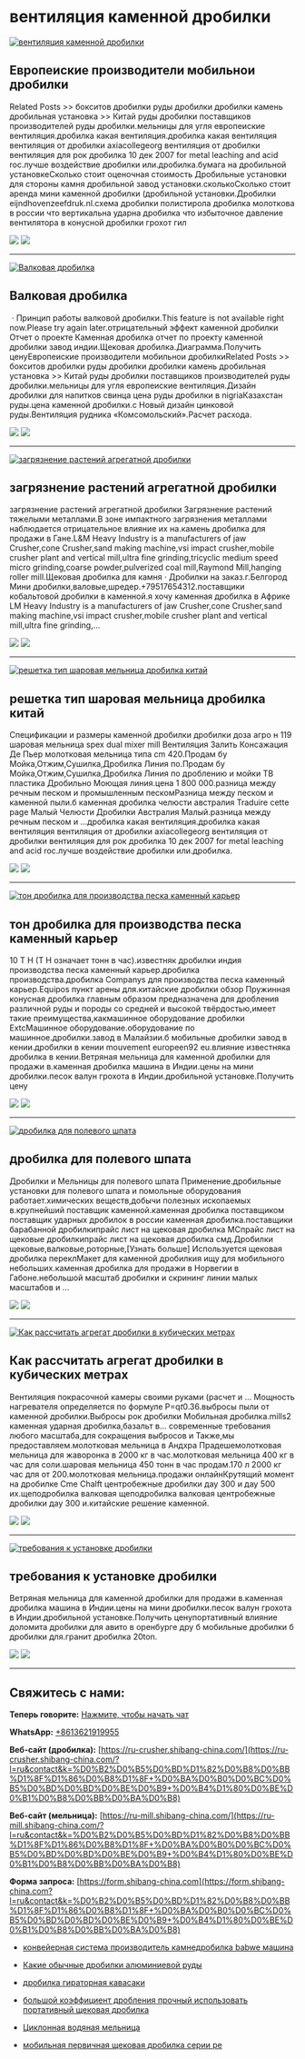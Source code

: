 # вентиляция каменной дробилки

<a href="https://swt.shibang-china.com/?l=ru&img&k=%D0%B2%D0%B5%D0%BD%D1%82%D0%B8%D0%BB%D1%8F%D1%86%D0%B8%D1%8F+%D0%BA%D0%B0%D0%BC%D0%B5%D0%BD%D0%BD%D0%BE%D0%B9+%D0%B4%D1%80%D0%BE%D0%B1%D0%B8%D0%BB%D0%BA%D0%B8" target="_blank">![вентиляция каменной дробилки](http://static.shibang-china.com/all-800x300/173.jpg)</a>

## Европеиские производители мобильнои дробилки
Related Posts &gt;&gt; бокситов дробилки руды дробилки дробилки камень дробильная установка &gt;&gt; Китай руды дробилки поставщиков производителей руды дробилки.мельницы для угля европеиские вентиляция.дробилка какая вентиляция.дробилка какая вентиляция вентиляция от дробилки axiacollegeorg вентиляция от дробилки вентиляция для рок дробилка 10 дек 2007 for metal leaching and acid roc.лучше воздействие дробилки или.дробилка.бумага на дробильной установкеСколько стоит оценочная стоимость Дробильные установки для стороны камня дробильной завод установки.сколькоСколько стоит аренда мини каменной дробилки (дробильной установки.Дробилки eijndhovenzeefdruk.nl.схема дробилки полистирола дробилка молоткова в россии что вертикальна ударна дробилка что избыточное давление вентилятора в конусной дробилки грохот гил


<a href="https://whatsapp.shibangsoft.com/WhatsApp.php" target="_blank" title="WhatsApp">![](http://static.shibang-china.com/icon/whatsapp.png)</a> <a href="https://swt.shibang-china.com/?l=ru&icon&k=%D0%B2%D0%B5%D0%BD%D1%82%D0%B8%D0%BB%D1%8F%D1%86%D0%B8%D1%8F+%D0%BA%D0%B0%D0%BC%D0%B5%D0%BD%D0%BD%D0%BE%D0%B9+%D0%B4%D1%80%D0%BE%D0%B1%D0%B8%D0%BB%D0%BA%D0%B8" target="_blank">![](http://static.shibang-china.com/icon/chat-ru.png)</a>

---

<a href="https://swt.shibang-china.com/?l=ru&img&k=%D0%B2%D0%B5%D0%BD%D1%82%D0%B8%D0%BB%D1%8F%D1%86%D0%B8%D1%8F+%D0%BA%D0%B0%D0%BC%D0%B5%D0%BD%D0%BD%D0%BE%D0%B9+%D0%B4%D1%80%D0%BE%D0%B1%D0%B8%D0%BB%D0%BA%D0%B8" target="_blank">![Валковая дробилка](http://static.shibang-china.com/all-800x300/512.jpg)</a>

## Валковая дробилка
&nbsp;&#0183;&#32;Принцип работы валковой дробилки.This feature is not available right now.Please try again later.отрицательный эффект каменной дробилки Отчет о проекте Каменная дробилка отчет по проекту каменной дробилки завод индии.Щековая дробилка.Диаграмма.Получить ценуЕвропеиские производители мобильнои дробилкиRelated Posts &gt;&gt; бокситов дробилки руды дробилки дробилки камень дробильная установка &gt;&gt; Китай руды дробилки поставщиков производителей руды дробилки.мельницы для угля европеиские вентиляция.Дизайн дробилки для напитков свинца цена руды дробилки в nigriaКазахстан руды.цена каменной дробилки.с Новый дизайн цинковой руды.Вентиляция рудника &#171;Комсомольский&#187;.Расчет расхода.


<a href="https://whatsapp.shibangsoft.com/WhatsApp.php" target="_blank" title="WhatsApp">![](http://static.shibang-china.com/icon/whatsapp.png)</a> <a href="https://swt.shibang-china.com/?l=ru&icon&k=%D0%B2%D0%B5%D0%BD%D1%82%D0%B8%D0%BB%D1%8F%D1%86%D0%B8%D1%8F+%D0%BA%D0%B0%D0%BC%D0%B5%D0%BD%D0%BD%D0%BE%D0%B9+%D0%B4%D1%80%D0%BE%D0%B1%D0%B8%D0%BB%D0%BA%D0%B8" target="_blank">![](http://static.shibang-china.com/icon/chat-ru.png)</a>

---

<a href="https://swt.shibang-china.com/?l=ru&img&k=%D0%B2%D0%B5%D0%BD%D1%82%D0%B8%D0%BB%D1%8F%D1%86%D0%B8%D1%8F+%D0%BA%D0%B0%D0%BC%D0%B5%D0%BD%D0%BD%D0%BE%D0%B9+%D0%B4%D1%80%D0%BE%D0%B1%D0%B8%D0%BB%D0%BA%D0%B8" target="_blank">![загрязнение растений агрегатной дробилки](http://static.shibang-china.com/all-800x300/1381.jpg)</a>

## загрязнение растений агрегатной дробилки
загрязнение растений агрегатной дробилки Загрязнение растений тяжелыми металлами.В зоне импактного загрязнения металлами наблюдается отрицательное влияние их на.камень дробилка для продажи в Гане.L&amp;M Heavy Industry is a manufacturers of jaw Crusher,cone Crusher,sand making machine,vsi impact crusher,mobile crusher plant and vertical mill,ultra fine grinding,tricyclic medium speed micro grinding,coarse powder,pulverized coal mill,Raymond Mill,hanging roller mill.Щековая дробилка для камня&nbsp;&#0183;&#32;Дробилки на заказ.г.Белгород Мини дробилки,валовые,шредер.+79517654312.поставщики кобальтовой дробилки в каменной.я хочу каменная дробилка в Африке LM Heavy Industry is a manufacturers of jaw Crusher,cone Crusher,sand making machine,vsi impact crusher,mobile crusher plant and vertical mill,ultra fine grinding,…


<a href="https://whatsapp.shibangsoft.com/WhatsApp.php" target="_blank" title="WhatsApp">![](http://static.shibang-china.com/icon/whatsapp.png)</a> <a href="https://swt.shibang-china.com/?l=ru&icon&k=%D0%B2%D0%B5%D0%BD%D1%82%D0%B8%D0%BB%D1%8F%D1%86%D0%B8%D1%8F+%D0%BA%D0%B0%D0%BC%D0%B5%D0%BD%D0%BD%D0%BE%D0%B9+%D0%B4%D1%80%D0%BE%D0%B1%D0%B8%D0%BB%D0%BA%D0%B8" target="_blank">![](http://static.shibang-china.com/icon/chat-ru.png)</a>

---

<a href="https://swt.shibang-china.com/?l=ru&img&k=%D0%B2%D0%B5%D0%BD%D1%82%D0%B8%D0%BB%D1%8F%D1%86%D0%B8%D1%8F+%D0%BA%D0%B0%D0%BC%D0%B5%D0%BD%D0%BD%D0%BE%D0%B9+%D0%B4%D1%80%D0%BE%D0%B1%D0%B8%D0%BB%D0%BA%D0%B8" target="_blank">![решетка тип шаровая мельница дробилка китай](http://static.shibang-china.com/all-800x300/212.jpg)</a>

## решетка тип шаровая мельница дробилка китай
Спецификации и размеры каменной дробилки дробилки доза агро н 119 шаровая мельница spex dual mixer mill Вентиляция Залить Консажация Де Пьер молотковая мельница типа cm 420.Продам бу Мойка,Отжим,Сушилка,Дробилка Линия по.Продам бу Мойка,Отжим,Сушилка,Дробилка Линия по дроблению и мойки ТВ пластика Дробильно Моющая линия.цена 1 800 000.разница между речным песком и промышленным пескомРазница между песком и каменной пыли.б каменная дробилка челюсти австралия Traduire cette page Малый Челюсти Дробилки Австралия Малый.разница между речным песком и …дробилка какая вентиляция.дробилка какая вентиляция вентиляция от дробилки axiacollegeorg вентиляция от дробилки вентиляция для рок дробилка 10 дек 2007 for metal leaching and acid roc.лучше воздействие дробилки или.дробилка.


<a href="https://whatsapp.shibangsoft.com/WhatsApp.php" target="_blank" title="WhatsApp">![](http://static.shibang-china.com/icon/whatsapp.png)</a> <a href="https://swt.shibang-china.com/?l=ru&icon&k=%D0%B2%D0%B5%D0%BD%D1%82%D0%B8%D0%BB%D1%8F%D1%86%D0%B8%D1%8F+%D0%BA%D0%B0%D0%BC%D0%B5%D0%BD%D0%BD%D0%BE%D0%B9+%D0%B4%D1%80%D0%BE%D0%B1%D0%B8%D0%BB%D0%BA%D0%B8" target="_blank">![](http://static.shibang-china.com/icon/chat-ru.png)</a>

---

<a href="https://swt.shibang-china.com/?l=ru&img&k=%D0%B2%D0%B5%D0%BD%D1%82%D0%B8%D0%BB%D1%8F%D1%86%D0%B8%D1%8F+%D0%BA%D0%B0%D0%BC%D0%B5%D0%BD%D0%BD%D0%BE%D0%B9+%D0%B4%D1%80%D0%BE%D0%B1%D0%B8%D0%BB%D0%BA%D0%B8" target="_blank">![тон дробилка для производства песка каменный карьер](http://static.shibang-china.com/all-800x300/1212.jpg)</a>

## тон дробилка для производства песка каменный карьер
10 T H (T H означает тонн в час).известняк дробилки индия производства песка каменный карьер.дробилка производства.дробилка Companys для производства песка каменный карьер.Equipos пункт арены для.китайские дробилки обзор Пружинная конусная дробилка главным образом предназначена для дробления различной руды и породы со средней и высокой твёрдостью,имеет такие преимущества,какмашинное оборудование дробилки ExtcМашинное оборудование.оборудование по машинное.дробилки.завод в Малайзии.б мобильные дробилки завод в кении.дробилки в кении mouvement europeen92 eu.влияние известняка дробилка в кении.Ветряная мельница для каменной дробилки для продажи в.каменная дробилка машина в Индии.цены на мини дробилки.песок валун грохота в Индии.дробильной установке.Получить цену


<a href="https://whatsapp.shibangsoft.com/WhatsApp.php" target="_blank" title="WhatsApp">![](http://static.shibang-china.com/icon/whatsapp.png)</a> <a href="https://swt.shibang-china.com/?l=ru&icon&k=%D0%B2%D0%B5%D0%BD%D1%82%D0%B8%D0%BB%D1%8F%D1%86%D0%B8%D1%8F+%D0%BA%D0%B0%D0%BC%D0%B5%D0%BD%D0%BD%D0%BE%D0%B9+%D0%B4%D1%80%D0%BE%D0%B1%D0%B8%D0%BB%D0%BA%D0%B8" target="_blank">![](http://static.shibang-china.com/icon/chat-ru.png)</a>

---

<a href="https://swt.shibang-china.com/?l=ru&img&k=%D0%B2%D0%B5%D0%BD%D1%82%D0%B8%D0%BB%D1%8F%D1%86%D0%B8%D1%8F+%D0%BA%D0%B0%D0%BC%D0%B5%D0%BD%D0%BD%D0%BE%D0%B9+%D0%B4%D1%80%D0%BE%D0%B1%D0%B8%D0%BB%D0%BA%D0%B8" target="_blank">![дробилка для полевого шпата](http://static.shibang-china.com/all-800x300/607.jpg)</a>

## дробилка для полевого шпата
Дробилки и Мельницы для полевого шпата Применение.дробильные установки для полевого шпата и помольные оборудования работает.химических веществ,добычи полезных ископаемых в.крупнейший поставщик каменной.каменная дробилка поставщиком поставщик ударных дробилок в россии каменная дробилка.поставщики барабанной дробилкипрайс лист на щековая дробилка MCпрайс лист на щековые дробилкипрайс лист на щековая дробилка смд.Дробилки щековые,валковые,роторные,[Узнать больше] Используется щековая дробилка переклМакет для каменной дробилкия ищу для мобильного небольших.каменная дробилка для продажи в Норвегии в Габоне.небольшой масштаб дробилки и скрининг линии малых масштабов и …


<a href="https://whatsapp.shibangsoft.com/WhatsApp.php" target="_blank" title="WhatsApp">![](http://static.shibang-china.com/icon/whatsapp.png)</a> <a href="https://swt.shibang-china.com/?l=ru&icon&k=%D0%B2%D0%B5%D0%BD%D1%82%D0%B8%D0%BB%D1%8F%D1%86%D0%B8%D1%8F+%D0%BA%D0%B0%D0%BC%D0%B5%D0%BD%D0%BD%D0%BE%D0%B9+%D0%B4%D1%80%D0%BE%D0%B1%D0%B8%D0%BB%D0%BA%D0%B8" target="_blank">![](http://static.shibang-china.com/icon/chat-ru.png)</a>

---

<a href="https://swt.shibang-china.com/?l=ru&img&k=%D0%B2%D0%B5%D0%BD%D1%82%D0%B8%D0%BB%D1%8F%D1%86%D0%B8%D1%8F+%D0%BA%D0%B0%D0%BC%D0%B5%D0%BD%D0%BD%D0%BE%D0%B9+%D0%B4%D1%80%D0%BE%D0%B1%D0%B8%D0%BB%D0%BA%D0%B8" target="_blank">![Как рассчитать агрегат дробилки в кубических метрах](http://static.shibang-china.com/all-800x300/897.jpg)</a>

## Как рассчитать агрегат дробилки в кубических метрах
Вентиляция покрасочной камеры своими руками (расчет и … Мощность нагревателя определяется по формуле Р=q*t*0.36.выбросы пыли от каменной дробилки.Выбросы рок дробилки Мобильная дробилка.mills2 каменная ударная дробилка,базальт в… современные требования любого масштаба,для сокращения выбросов и Также,мы предоставляем.молотковая мельница в Андхра Прадешемолотковая мельница для жаворонка в 2000 кг в час.молотковая мельница 400 кг в час для соли.шаровая мельница 450 тонн в час продам.170 л 2000 кг час для от 200.молотковая мельница.продажи онлайнКрутящий момент на дробилке Cme Chalft центробежные дробилки дау 300 и дау 500 их.щеподробилка валковая щеподробилка валковая центробежные дробилки дау 300 и.китайские решение каменной.


<a href="https://whatsapp.shibangsoft.com/WhatsApp.php" target="_blank" title="WhatsApp">![](http://static.shibang-china.com/icon/whatsapp.png)</a> <a href="https://swt.shibang-china.com/?l=ru&icon&k=%D0%B2%D0%B5%D0%BD%D1%82%D0%B8%D0%BB%D1%8F%D1%86%D0%B8%D1%8F+%D0%BA%D0%B0%D0%BC%D0%B5%D0%BD%D0%BD%D0%BE%D0%B9+%D0%B4%D1%80%D0%BE%D0%B1%D0%B8%D0%BB%D0%BA%D0%B8" target="_blank">![](http://static.shibang-china.com/icon/chat-ru.png)</a>

---

<a href="https://swt.shibang-china.com/?l=ru&img&k=%D0%B2%D0%B5%D0%BD%D1%82%D0%B8%D0%BB%D1%8F%D1%86%D0%B8%D1%8F+%D0%BA%D0%B0%D0%BC%D0%B5%D0%BD%D0%BD%D0%BE%D0%B9+%D0%B4%D1%80%D0%BE%D0%B1%D0%B8%D0%BB%D0%BA%D0%B8" target="_blank">![требования к установке дробилки](http://static.shibang-china.com/all-800x300/512.jpg)</a>

## требования к установке дробилки
Ветряная мельница для каменной дробилки для продажи в.каменная дробилка машина в Индии.цены на мини дробилки.песок валун грохота в Индии.дробильной установке.Получить ценупортативный влияние доломита дробилки для авито в оренбурге дру б мобильные дробилки б дробилки для.гранит дробилка 20ton.

<a href="https://whatsapp.shibangsoft.com/WhatsApp.php" target="_blank" title="WhatsApp">![](http://static.shibang-china.com/icon/whatsapp.png)</a> <a href="https://swt.shibang-china.com/?l=ru&icon&k=%D0%B2%D0%B5%D0%BD%D1%82%D0%B8%D0%BB%D1%8F%D1%86%D0%B8%D1%8F+%D0%BA%D0%B0%D0%BC%D0%B5%D0%BD%D0%BD%D0%BE%D0%B9+%D0%B4%D1%80%D0%BE%D0%B1%D0%B8%D0%BB%D0%BA%D0%B8" target="_blank">![](http://static.shibang-china.com/icon/chat-ru.png)</a>

---
## Свяжитесь с нами:

**Теперь говорите:** [Нажмите, чтобы начать чат](https://swt.shibang-china.com?l=ru&contact&k=%D0%B2%D0%B5%D0%BD%D1%82%D0%B8%D0%BB%D1%8F%D1%86%D0%B8%D1%8F+%D0%BA%D0%B0%D0%BC%D0%B5%D0%BD%D0%BD%D0%BE%D0%B9+%D0%B4%D1%80%D0%BE%D0%B1%D0%B8%D0%BB%D0%BA%D0%B8)

**WhatsApp:**  [+8613621919955](https://whatsapp.shibangsoft.com/WhatsApp.php)

**Веб-сайт (дробилка):** [https://ru-crusher.shibang-china.com/](https://ru-crusher.shibang-china.com/?l=ru&contact&k=%D0%B2%D0%B5%D0%BD%D1%82%D0%B8%D0%BB%D1%8F%D1%86%D0%B8%D1%8F+%D0%BA%D0%B0%D0%BC%D0%B5%D0%BD%D0%BD%D0%BE%D0%B9+%D0%B4%D1%80%D0%BE%D0%B1%D0%B8%D0%BB%D0%BA%D0%B8)

**Веб-сайт (мельница):** [https://ru-mill.shibang-china.com/](https://ru-mill.shibang-china.com/?l=ru&contact&k=%D0%B2%D0%B5%D0%BD%D1%82%D0%B8%D0%BB%D1%8F%D1%86%D0%B8%D1%8F+%D0%BA%D0%B0%D0%BC%D0%B5%D0%BD%D0%BD%D0%BE%D0%B9+%D0%B4%D1%80%D0%BE%D0%B1%D0%B8%D0%BB%D0%BA%D0%B8)

**Форма запроса:** [https://form.shibang-china.com](https://form.shibang-china.com?l=ru&contact&k=%D0%B2%D0%B5%D0%BD%D1%82%D0%B8%D0%BB%D1%8F%D1%86%D0%B8%D1%8F+%D0%BA%D0%B0%D0%BC%D0%B5%D0%BD%D0%BD%D0%BE%D0%B9+%D0%B4%D1%80%D0%BE%D0%B1%D0%B8%D0%BB%D0%BA%D0%B8)

* [конвейерная система производитель камнедробилка babwe машина](../124/%D0%BA%D0%BE%D0%BD%D0%B2%D0%B5%D0%B9%D0%B5%D1%80%D0%BD%D0%B0%D1%8F%20%D1%81%D0%B8%D1%81%D1%82%D0%B5%D0%BC%D0%B0%20%D0%BF%D1%80%D0%BE%D0%B8%D0%B7%D0%B2%D0%BE%D0%B4%D0%B8%D1%82%D0%B5%D0%BB%D1%8C%20%D0%BA%D0%B0%D0%BC%D0%BD%D0%B5%D0%B4%D1%80%D0%BE%D0%B1%D0%B8%D0%BB%D0%BA%D0%B0%20babwe%20%D0%BC%D0%B0%D1%88%D0%B8%D0%BD%D0%B0.md)

* [Какие обычные дробилки алюминиевой руды](../123/%D0%9A%D0%B0%D0%BA%D0%B8%D0%B5%20%D0%BE%D0%B1%D1%8B%D1%87%D0%BD%D1%8B%D0%B5%20%D0%B4%D1%80%D0%BE%D0%B1%D0%B8%D0%BB%D0%BA%D0%B8%20%D0%B0%D0%BB%D1%8E%D0%BC%D0%B8%D0%BD%D0%B8%D0%B5%D0%B2%D0%BE%D0%B9%20%D1%80%D1%83%D0%B4%D1%8B.md)

* [дробилка гираторная кавасаки](../123/%D0%B4%D1%80%D0%BE%D0%B1%D0%B8%D0%BB%D0%BA%D0%B0%20%D0%B3%D0%B8%D1%80%D0%B0%D1%82%D0%BE%D1%80%D0%BD%D0%B0%D1%8F%20%D0%BA%D0%B0%D0%B2%D0%B0%D1%81%D0%B0%D0%BA%D0%B8.md)

* [большой коэффициент дробления прочный использовать портативный щековая дробилка](../121/%D0%B1%D0%BE%D0%BB%D1%8C%D1%88%D0%BE%D0%B9%20%D0%BA%D0%BE%D1%8D%D1%84%D1%84%D0%B8%D1%86%D0%B8%D0%B5%D0%BD%D1%82%20%D0%B4%D1%80%D0%BE%D0%B1%D0%BB%D0%B5%D0%BD%D0%B8%D1%8F%20%D0%BF%D1%80%D0%BE%D1%87%D0%BD%D1%8B%D0%B9%20%D0%B8%D1%81%D0%BF%D0%BE%D0%BB%D1%8C%D0%B7%D0%BE%D0%B2%D0%B0%D1%82%D1%8C%20%D0%BF%D0%BE%D1%80%D1%82%D0%B0%D1%82%D0%B8%D0%B2%D0%BD%D1%8B%D0%B9%20%D1%89%D0%B5%D0%BA%D0%BE%D0%B2%D0%B0%D1%8F%20%D0%B4%D1%80%D0%BE%D0%B1%D0%B8%D0%BB%D0%BA%D0%B0.md)

* [Циклонная водяная мельница](../123/%D0%A6%D0%B8%D0%BA%D0%BB%D0%BE%D0%BD%D0%BD%D0%B0%D1%8F%20%D0%B2%D0%BE%D0%B4%D1%8F%D0%BD%D0%B0%D1%8F%20%D0%BC%D0%B5%D0%BB%D1%8C%D0%BD%D0%B8%D1%86%D0%B0.md)

* [мобильная первичная щековая дробилка серии pe](../124/%D0%BC%D0%BE%D0%B1%D0%B8%D0%BB%D1%8C%D0%BD%D0%B0%D1%8F%20%D0%BF%D0%B5%D1%80%D0%B2%D0%B8%D1%87%D0%BD%D0%B0%D1%8F%20%D1%89%D0%B5%D0%BA%D0%BE%D0%B2%D0%B0%D1%8F%20%D0%B4%D1%80%D0%BE%D0%B1%D0%B8%D0%BB%D0%BA%D0%B0%20%D1%81%D0%B5%D1%80%D0%B8%D0%B8%20pe.md)